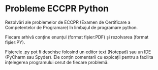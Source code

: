 # Probleme ECCPR Python
  Rezolvări ale problemelor de ECCPR (Examen de Certificare a Competentelor de Programare) în limbajul de programare python.
  
  Fiecare arhivă conține enunțul (format fișier:PDF) și rezolvarea (format fișier:PY).

  Fișierele .py pot fi deschise folosind un editor text (Notepad) sau un IDE (PyCharm sau Spyder).
  Ele conțin comentarii cu expicații pentru a facilita înțelegerea programului cerut de fiecare problemă.
